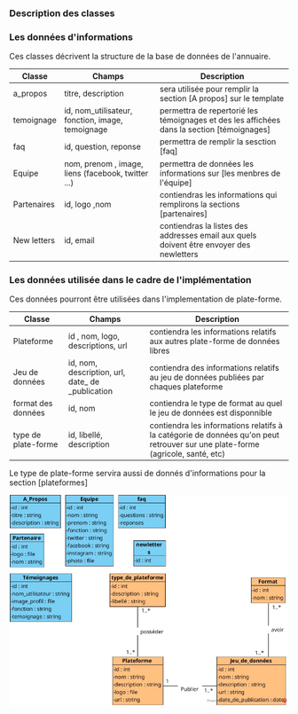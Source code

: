 ### Description des classes
 
### Les données d'informations
Ces classes décrivent la structure de la base de données de l'annuaire.

| Classe | Champs | Description |
| -------- | ----------- | --------------- |
| a_propos | titre, description | sera utilisée pour remplir la section [A propos] sur le template |
| temoignage | id, nom_utilisateur, fonction, image, temoignage | permettra de repertorié les témoignages et des les affichées dans la section [témoignages] |
| faq | id, question, reponse | permettra de remplir la sesction [faq] |
| Equipe | nom, prenom , image, liens (facebook, twitter ...) | permettra de données les informations sur [les menbres de l'équipe] |
| Partenaires | id, logo ,nom | contiendras les informations qui remplirons la sections [partenaires] |
| New letters |id, email | contiendras la listes des addresses email aux quels doivent être envoyer des newletters |

### Les données utilisée dans le cadre de l'implémentation
Ces données pourront être utilisées dans l'implementation de plate-forme.

| Classe | Champs | Description |
| -------- | ----------- | --------------- |
| Plateforme | id , nom, logo, descriptions, url | contiendra les informations relatifs aux autres plate-forme de données libres |
| Jeu de données | id, nom, description, url, date_ de _publication | contiendra des informations relatifs au jeu de données publiées par chaques plateforme |
| format des données | id, nom | contiendra le type de format au quel le jeu de données est disponnible |
| type de plate-forme | id, libellé, description | contiendra les informations relatifs à la catégorie de données qu'on peut retrouver sur une plate-forme (agricole, santé, etc) |

Le type de plate-forme servira aussi de donnés d'informations pour la section [plateformes]

![Modélisation](https://github.com/odtt/annuaire/blob/master/mod%C3%A9lisation/mod%C3%A9lisation_bd/hosefis/Database%20Modelisation%20diagram.jpg?raw=true)

